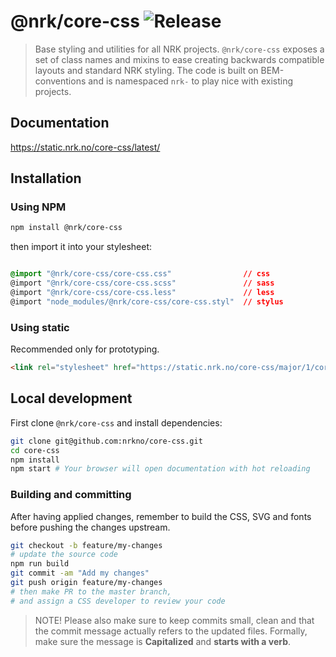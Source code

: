 # @nrk/core-css ![Release](https://img.shields.io/github/release/nrkno/core-css.svg)
> Base styling and utilities for all NRK projects.
> `@nrk/core-css` exposes a set of class names and mixins to ease creating backwards compatible layouts and standard NRK styling. The code is built on BEM-conventions and is namespaced `nrk-` to play nice with existing projects.

## Documentation
https://static.nrk.no/core-css/latest/

## Installation

### Using NPM

```sh
npm install @nrk/core-css
```

then import it into your stylesheet:

```css

@import "@nrk/core-css/core-css.css"                // css
@import "@nrk/core-css/core-css.scss"               // sass
@import "@nrk/core-css/core-css.less"               // less
@import "node_modules/@nrk/core-css/core-css.styl"  // stylus
```

### Using static

Recommended only for prototyping.

```html
<link rel="stylesheet" href="https://static.nrk.no/core-css/major/1/core-css.min.css">
```

## Local development
First clone `@nrk/core-css` and install dependencies:

```bash
git clone git@github.com:nrkno/core-css.git
cd core-css
npm install
npm start # Your browser will open documentation with hot reloading
```

### Building and committing
After having applied changes, remember to build the CSS, SVG and fonts before pushing the changes upstream.

```bash
git checkout -b feature/my-changes
# update the source code
npm run build
git commit -am "Add my changes"
git push origin feature/my-changes
# then make PR to the master branch,
# and assign a CSS developer to review your code
```

> NOTE! Please also make sure to keep commits small, clean and that the commit message actually refers to the updated files. Formally, make sure the message is **Capitalized** and **starts with a verb**.

